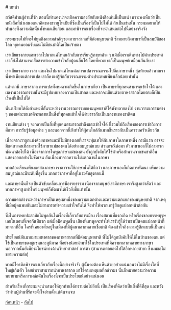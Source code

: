 <link href="markdown.css" rel="stylesheet">
# บทนำ

สวัสดีท่านผู้อ่านที่รัก ตอนนี้ท่านคงน่าจะเกิดความสงสัยกับหนังสือเล่นนี้เป็นแน่  เพราะคงเห็นว่าเป็นหนังสือที่นำเสนอแนวคิดของชาวยูโทเปียที่ซึ่งเป็นเรื่องที่เป็นไปไม่ได้ ถ้าเป็นเช่นนั้น กระผมอยากให้ท่านละทิ้งความคิดนั้นทั้งหมดเสียก่อน และมาพิจารณาเรื่องที่จะนำเสนอต่อไปนี้อย่างจริงจัง

กระผมขอไม่ที่จะไม่พูดถึงความสำคัญของภาษาสากลที่มีต่อมนุษยชาติ ซึ่งหมายถึงภาษาที่เป็นสมบัติของโลก ทุกคนยอมรับและไม่มีชนชาติใดเป็นเจ้าของ

เราเสียแรงกายและเวลาไปมากแค่ไหนแล้วกับการเรียนรู้ภาษาต่าง ๆ แม้เมื่อเราเดินทางไปต่างประเทศ เราก็ยังไม่สามารถสื่อสารทำความเข้าใจกับผู้คนอื่นได้ โดยที่พวกเขาก็เป็นมนุษย์เหมือนกันกับเรา

เราเสียแรงกาย เวลา และเงินไปมากแค่ไหนต่อการแปลวรรณกรรมไปอีกภาษาหนึ่ง สุดท้ายแล้วหากเราพึ่งพาเพียงแต่การแปล เราก็คงแค่รู้จักกับวรรณกรรมต่างประเทศเพียงเล็กน้อยเท่านั้น

แต่หากมี ภาษาสากล การแปลทั้งหมดจะเกิดขึ้นในภาษาเดียว เป็นภาษาที่ทุกคนสามารถเข้าใจได้ และผลงานวรรณกรรมนั้นจะมีรูปแบบของความเป็นสากล  และหากจะเขียนด้วยภาษาสากลโดยตรงก็เป็นเรื่องที่เป็นไปได้

นั้นเปรียบได้ดั่งกำแพงที่กั้นระหว่างงานวรรณกรรมของมนุษยชาติได้พังทลายลงไป งานวรรณกรรมต่าง ๆ ของแต่ละชนชาติจะกลายเป็นสิ่งที่ทุกคนเข้าใจได้ง่ายราวกับเป็นผลงานของชาติตน

งานเขียนต่าง ๆ จะกลายเป็นสิ่งที่ทุกคนสามารถเข้าถึงและเข้าใจได้ นี่รวมไปถึงเรื่องของการเข้าถึงการศึกษา การรับรู้ข้อมูลต่าง ๆ และนอกจากนี้ยังทำให้ผู้คนใกล้กันมากขึ้นราวกับเป็นครวบครัวเดียวกัน 

เนื่องจากเราถูกแบ่งด้วยภาษาและก็ไม่มีทางเลยที่เราจะทุ่มเทให้กับภาษาใดภาษาหนึ่ง กรณีแรก อาจจะมีแค่บางคนที่สามารถใช้ภาษาแม่ของตนได้อย่างสมบูรณ์แบบ ส่วนกรณีต่อมา ตัวภาษาเองก็ไม่สามารถพัฒนาต่อไปได้  เนื่องจากการในพูดภาษาแม่ของตน ยังถูกบังคับให้ใช้คำหรือสำนวนจากชนชาติอื่น แสดงออกอย่างไม่ชัดเจน อันเนื่องมาจากความไม่แตกฉานในภาษา

หากต้องเรียนเพียงแค่สองภาษา เราอาจจะใช้ภาษานั้นได้ดีกว่า และภาษาเองก็เกิดการพัฒนา เพิ่มความสมบูรณ์และมีระดับที่สูงขึ้น มากกว่าภาษาที่อยู่ในระดับสูงตอนนี้ 

และภาษานั้นก็จะเป็นตัวขับเคลื่อนการมีอารยธรรม เนื่องจากมนุษย์เรามีภาษา เราจึงสูงกว่าสัตว์ และหากภาษาสูงเท่าไหร่ มนุษย์ก็พัฒนาได้เร็วยิ่งขึ้นเท่านั้น

ความแตกต่างระหว่างภาษาเป็นเหตุผลหนึ่งของความแตกต่างและความแตกแยกของมนุษยชาติ จากเหตุที่เมื่อผู้คนพบกันและไม่สามารถทำความเข้าใจกันได้ จึงทำให้พวกเขารู้สึกดูแปลกหน้าต่อกัน

ซึ่งในการพบปะเรามักไม่พูดกันในเรื่องที่เกี่ยวกับการเมือง เรื่องสถานที่แรกเกิด หรือเรื่องของบรรพบุรุษเลยในตอนที่เจอกันทีแรก แต่เมื่อมีคนพูดขึ้น เสียงที่เขาพูดจะทำให้เรารับรู้ได้ว่าเขาเป็นคนแปลกหน้าที่มาจากที่อื่น ใครที่เคยอาศัยอยู่ในเมืองที่มีผู้คนหลากหลายเชื้อชาติ ต้องเข้าใจถึงความรู้สึกแบบนี้เป็นแน่

ประโยชน์อันมากมายมหาศาลของภาษาสากลที่มีต่อมนุษยชาติ ที่ไม่ได้ถูกบังคับให้ใช้ในบ้านของตน แต่ใช้เป็นภาษาของชุมชนและภูมิภาค ที่อย่างน้อยนำมาใช้ในประเทศที่มีความหลากหลายทางภาษา นอกจากนั้นยังมีประโยชน์ทางด้านวิทยาศาสตร์ การค้า (สามารถต่อยอดไปได้อีกหลายสาขา ซึ่งผมขอไม่ขยายความต่อ)

หากมีใครคิดพิจารณาเกี่ยวกับเรื่องนี้อย่างจริงจัง ผู้นั้นคงต้องเห็นด้วยอย่างแน่นอนว่าไม่มีเรื่องใดที่ใหญ่เกินตัว โดยถ้าเราสามารถนำภาษาสากล มาใช้ตามเหตุผลที่กล่าวมา นั้นก็หมายความว่าความพยายามหรือการผลักดันในเรื่องนี้จะเป็นประโยชน์อย่างแน่นอน 

สำหรับเรื่องที่กระผมจะนำเสนอให้ทุกท่านได้ทราบต่อไปอีกนี้ เป็นเรื่องที่คิดว่าเป็นสิ่งที่ดีที่สุด และหวังว่าท่านผู้อ่านที่รักจะตั้งใจอ่านตั้งแต่ต้นจนจบ 

[ก่อนหน้า](./index) - [ถัดไป](./2)

